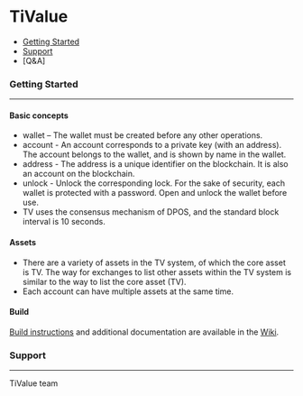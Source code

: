 # TiValue

* [Getting Started](#getting-started)
* [Support](#support)
* [Q&A]

### Getting Started
---------------
#### Basic concepts
* wallet – The wallet must be created before any other operations.
* account - An account corresponds to a private key (with an address). The account belongs to the wallet, and is shown by name in the wallet.
* address - The address is a unique identifier on the blockchain. It is also an account on the blockchain.
* unlock - Unlock the corresponding lock. For the sake of security, each wallet is protected with a password. Open and unlock the wallet before use.
* TV uses the consensus mechanism of DPOS, and the standard block interval is 10 seconds.

#### Assets

* There are a variety of assets in the TV system, of which the core asset is TV. The way for exchanges to list other assets within the TV system is similar to the way to list the core asset (TV).
* Each account can have multiple assets at the same time.

#### Build

[Build instructions](https://github.com/tivalueproject/TiValue/wiki/Build-TiValue-on-Linux) and additional documentation are available in the [Wiki](https://github.com/tivalueproject/TiValue/wiki).

### Support
---------------
TiValue team
